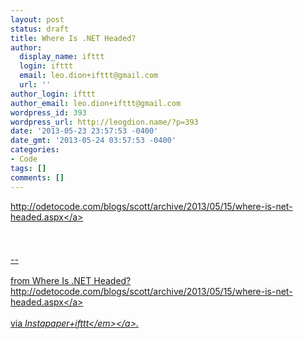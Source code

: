 ```yaml
---
layout: post
status: draft
title: Where Is .NET Headed?
author:
  display_name: ifttt
  login: ifttt
  email: leo.dion+ifttt@gmail.com
  url: ''
author_login: ifttt
author_email: leo.dion+ifttt@gmail.com
wordpress_id: 393
wordpress_url: http://leogdion.name/?p=393
date: '2013-05-23 23:57:53 -0400'
date_gmt: '2013-05-24 03:57:53 -0400'
categories:
- Code
tags: []
comments: []
---
```

<p><a href="http:&#47;&#47;odetocode.com&#47;blogs&#47;scott&#47;archive&#47;2013&#47;05&#47;15&#47;where-is-net-headed.aspx">http:&#47;&#47;odetocode.com&#47;blogs&#47;scott&#47;archive&#47;2013&#47;05&#47;15&#47;where-is-net-headed.aspx<&#47;a><br><br />
<br><br />
--<br><br />
from Where Is .NET Headed? <a href="http:&#47;&#47;odetocode.com&#47;blogs&#47;scott&#47;archive&#47;2013&#47;05&#47;15&#47;where-is-net-headed.aspx">http:&#47;&#47;odetocode.com&#47;blogs&#47;scott&#47;archive&#47;2013&#47;05&#47;15&#47;where-is-net-headed.aspx<&#47;a><br><br />
via <a href="http:&#47;&#47;ifttt.com&#47;recipes&#47;4071"><em>Instapaper+ifttt<&#47;em><&#47;a>.</p>
